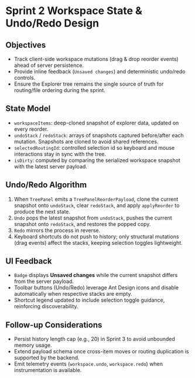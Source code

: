 # Sprint 2 Workspace State & Undo/Redo Design

## Objectives
- Track client-side workspace mutations (drag & drop reorder events) ahead of server persistence.
- Provide inline feedback (`Unsaved changes`) and deterministic undo/redo controls.
- Ensure the Explorer tree remains the single source of truth for routing/file ordering during the sprint.

## State Model
- `workspaceItems`: deep-cloned snapshot of explorer data, updated on every reorder.
- `undoStack` / `redoStack`: arrays of snapshots captured before/after each mutation. Snapshots are cloned to avoid shared references.
- `selectedRoutingId`: controlled selection id so keyboard and mouse interactions stay in sync with the tree.
- `isDirty`: computed by comparing the serialized workspace snapshot with the latest server payload.

## Undo/Redo Algorithm
1. When `TreePanel` emits a `TreePanelReorderPayload`, clone the current snapshot onto `undoStack`, clear `redoStack`, and apply `applyReorder` to produce the next state.
2. `Undo` pops the latest snapshot from `undoStack`, pushes the current snapshot onto `redoStack`, and restores the popped copy.
3. `Redo` mirrors the process in reverse.
4. Keyboard shortcuts do not push to history; only structural mutations (drag events) affect the stacks, keeping selection toggles lightweight.

## UI Feedback
- `Badge` displays **Unsaved changes** while the current snapshot differs from the server payload.
- Toolbar buttons (Undo/Redo) leverage Ant Design icons and disable automatically when respective stacks are empty.
- Shortcut legend updated to include selection toggle guidance, reinforcing discoverability.

## Follow-up Considerations
- Persist history length cap (e.g., 20) in Sprint 3 to avoid unbounded memory usage.
- Extend payload schema once cross-item moves or routing duplication is supported by the backend.
- Emit telemetry events (`workspace.undo`, `workspace.redo`) when instrumentation is available.
